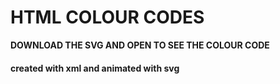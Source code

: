 <h1>HTML COLOUR CODES</h1>
<strong>DOWNLOAD THE SVG AND OPEN TO SEE THE COLOUR CODE</strong>
<h4>created with xml 
  and animated with svg</h4>

